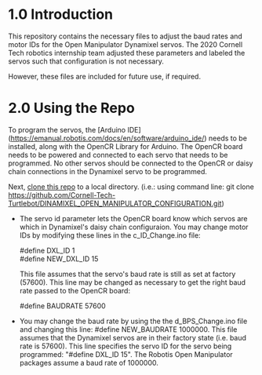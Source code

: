 # 1.0 Introduction

This repository contains the necessary files to adjust the baud rates and motor IDs for the Open Manipulator Dynamixel servos. The 2020 Cornell Tech robotics internship team adjusted these parameters and labeled the servos such that configuration is not necessary.

However, these files are included for future use, if required. 

# 2.0 Using the Repo

To program the servos, the [Arduino IDE] (https://emanual.robotis.com/docs/en/software/arduino_ide/) needs to be installed, along with the OpenCR Library for Arduino. The OpenCR board needs to be powered and connected to each servo that needs to be programmed. No other servos should be connected to the OpenCR or daisy chain connections in the Dynamixel servo to be programmed.

Next, [clone this repo](https://github.com/Cornell-Tech-Turtlebot/DINAMIXEL_OPEN_MANIPULATOR_CONFIGURATION) to a local directory. (i.e.: using command line: git clone https://github.com/Cornell-Tech-Turtlebot/DINAMIXEL_OPEN_MANIPULATOR_CONFIGURATION.git)

- The servo id parameter lets the OpenCR board know which servos are which in Dynamixel's daisy chain configuraion. You may change motor IDs by modifying these lines in the c_ID_Change.ino file: 

  #define DXL_ID  1<br>
  #define NEW_DXL_ID  15<br>

  This file assumes that the servo's baud rate is still as set at factory (57600). This line may be changed as necessary to get the right baud rate passed to the OpenCR board:

  #define BAUDRATE  57600

- You may change the baud rate by using the the d_BPS_Change.ino file and changing this line:  #define NEW_BAUDRATE 1000000. This file assumes that the Dynamixel servos are in their factory state (i.e. baud rate is 57600). This line specifies the servo ID for the servo being programmed: "#define DXL_ID 15". The Robotis Open Manipulator packages assume a baud rate of 1000000.
